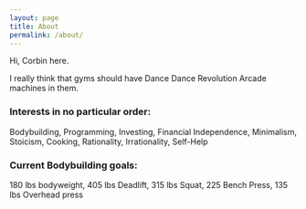 ```yaml
---
layout: page
title: About
permalink: /about/
---
```


Hi, Corbin here.

I really think that gyms should have Dance Dance Revolution Arcade machines in them.

### Interests in no particular order:

Bodybuilding, Programming, Investing, Financial Independence, Minimalism, Stoicism, Cooking, Rationality, Irrationality, Self-Help

### Current Bodybuilding goals:

180 lbs bodyweight, 405 lbs Deadlift, 315 lbs Squat, 225 Bench Press, 135 lbs Overhead press





